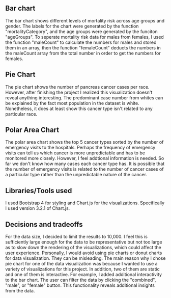 ## Bar chart
The bar chart shows different levels of mortality risk across age groups and gender. The labels for the chart were generated by the function "mortalityCategory", and the age groups were generated by the funciton "ageGroups". To seperate mortality risk data for males from females, I used the function "maleCount" to calculate the numbers for males and stored them in an array, then the function "femaleCount" deducts the numbers in the maleCount array from the total number in order to get the numbers for females. 

## Pie Chart
The pie chart shows the number of pancreas cancer cases per race. However, after finishing the project I realized this visualization doesn't reveal anything interesting. The predominant case number from whites can be explained by the fact most population in the dataset is white. Nonetheless, it does at least show this cancer type isn't related to any particular race. 

## Polar Area Chart
The polar area chart shows the top 5 cancer types sorted by the number of emergency visits to the hospitals. Perhaps the frequency of emergency visits can tell us which cancer is more unpredictable and has to be monitored more closely. However, I feel addtional information is needed. So far we don't know how many cases each cancer type has. It is possible that the number of emergency visits is related to the number of cancer cases of a particular type rather than the unpredictable nature of the cancer. 

## Libraries/Tools used
I used Bootstrap 4 for styling and Chart.js for the visualizations. Specifically I used version 3.2.1 of Chart.js.

## Decisions and tradeoffs
For the data size, I decided to limit the results to 10,000. I feel this is sufficiently large enough for the data to be representative but not too large as to slow down the rendering of the visualizations, which could affect the user experience. 
Personally, I would avoid using pie charts or donut charts for data visualization. They can be misleading. The main reason why I chose pie chart for one of the data visualization was because I wanted to use a variety of visualizations for this project. In addition, two of them are static and one of them is interactive. For example, I added additional interactivity to the bar chart. The user can filter the data by clicking the "combined", "male", or "female" button. This functionality reveals additional insights from the data. 


